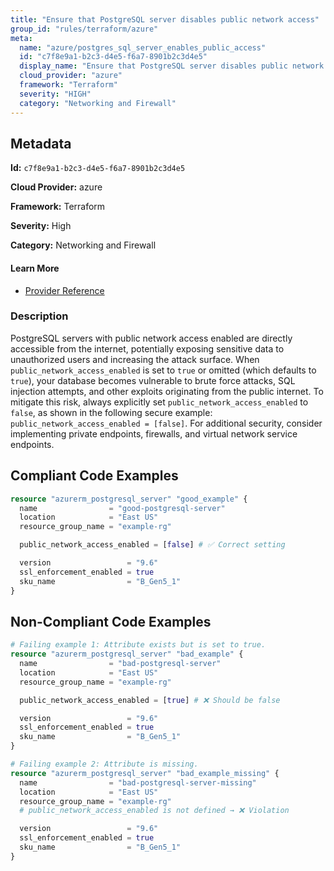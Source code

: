 ```yaml
---
title: "Ensure that PostgreSQL server disables public network access"
group_id: "rules/terraform/azure"
meta:
  name: "azure/postgres_sql_server_enables_public_access"
  id: "c7f8e9a1-b2c3-d4e5-f6a7-8901b2c3d4e5"
  display_name: "Ensure that PostgreSQL server disables public network access"
  cloud_provider: "azure"
  framework: "Terraform"
  severity: "HIGH"
  category: "Networking and Firewall"
---
```

## Metadata

**Id:** `c7f8e9a1-b2c3-d4e5-f6a7-8901b2c3d4e5`

**Cloud Provider:** azure

**Framework:** Terraform

**Severity:** High

**Category:** Networking and Firewall

#### Learn More

 - [Provider Reference](https://registry.terraform.io/providers/hashicorp/azurerm/latest/docs/resources/postgresql_server)

### Description

 PostgreSQL servers with public network access enabled are directly accessible from the internet, potentially exposing sensitive data to unauthorized users and increasing the attack surface. When `public_network_access_enabled` is set to `true` or omitted (which defaults to `true`), your database becomes vulnerable to brute force attacks, SQL injection attempts, and other exploits originating from the public internet. To mitigate this risk, always explicitly set `public_network_access_enabled` to `false`, as shown in the following secure example: `public_network_access_enabled = [false]`. For additional security, consider implementing private endpoints, firewalls, and virtual network service endpoints.


## Compliant Code Examples
```tf
resource "azurerm_postgresql_server" "good_example" {
  name                = "good-postgresql-server"
  location            = "East US"
  resource_group_name = "example-rg"

  public_network_access_enabled = [false] # ✅ Correct setting

  version                 = "9.6"
  ssl_enforcement_enabled = true
  sku_name                = "B_Gen5_1"
}

```
## Non-Compliant Code Examples
```tf
# Failing example 1: Attribute exists but is set to true.
resource "azurerm_postgresql_server" "bad_example" {
  name                = "bad-postgresql-server"
  location            = "East US"
  resource_group_name = "example-rg"

  public_network_access_enabled = [true] # ❌ Should be false

  version                 = "9.6"
  ssl_enforcement_enabled = true
  sku_name                = "B_Gen5_1"
}

# Failing example 2: Attribute is missing.
resource "azurerm_postgresql_server" "bad_example_missing" {
  name                = "bad-postgresql-server-missing"
  location            = "East US"
  resource_group_name = "example-rg"
  # public_network_access_enabled is not defined → ❌ Violation

  version                 = "9.6"
  ssl_enforcement_enabled = true
  sku_name                = "B_Gen5_1"
}

```